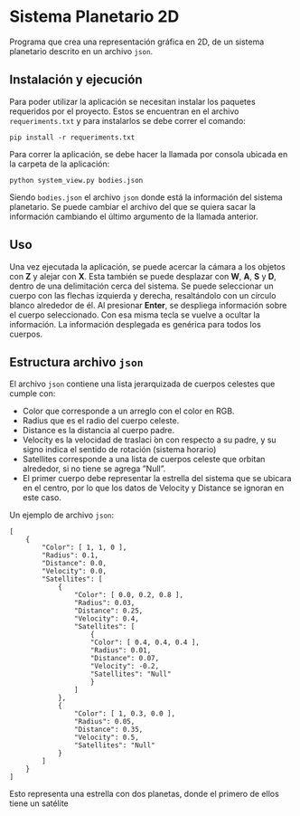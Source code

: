 # Sistema Planetario 2D
Programa que crea una representación gráfica en 2D, de un sistema planetario descrito
en un archivo `json`.

## Instalación y ejecución
Para poder utilizar la aplicación se necesitan instalar los paquetes requeridos por
el proyecto. Estos se encuentran en el archivo `requeriments.txt` y para instalarlos
se debe correr el comando:
```
pip install -r requeriments.txt
```

Para correr la aplicación, se debe hacer la llamada por consola ubicada en la carpeta de la aplicación:
```
python system_view.py bodies.json
```
Siendo `bodies.json` el archivo `json` donde está la información del sistema planetario. Se puede cambiar
el archivo del que se quiera sacar la información cambiando el último argumento de la llamada anterior.

## Uso
Una vez ejecutada la aplicación, se puede acercar la cámara a los objetos con **Z** y alejar con **X**.
Esta también se puede desplazar con **W**, **A**, **S** y **D**, dentro de una delimitación cerca del sistema.
Se puede seleccionar un cuerpo con las flechas izquierda y derecha, resaltándolo con un círculo blanco alrededor
de él. Al presionar **Enter**, se despliega información sobre el cuerpo seleccionado. Con esa misma tecla se
vuelve a ocultar la información. La información desplegada es genérica para todos los cuerpos.

## Estructura archivo `json`
El archivo `json` contiene una lista jerarquizada de cuerpos celestes que cumple con:
- Color que corresponde a un arreglo con el color en RGB.
- Radius que es el radio del cuerpo celeste.
- Distance es la distancia al cuerpo padre.
- Velocity es la velocidad de traslaci ́on con respecto a su padre, y su signo indica el sentido de rotación (sistema horario)
- Satellites corresponde a una lista de cuerpos celeste que orbitan alrededor, si no tiene se agrega ”Null”.
- El primer cuerpo debe representar la estrella del sistema que se ubicara en el centro, por lo que los datos de Velocity y Distance se ignoran en este caso.

Un ejemplo de archivo `json`:
```
[
    {
        "Color": [ 1, 1, 0 ],
        "Radius": 0.1,
        "Distance": 0.0,
        "Velocity": 0.0,
        "Satellites": [
            {
                "Color": [ 0.0, 0.2, 0.8 ],
                "Radius": 0.03,
                "Distance": 0.25,
                "Velocity": 0.4,
                "Satellites": [
                    {
                    "Color": [ 0.4, 0.4, 0.4 ],
                    "Radius": 0.01,
                    "Distance": 0.07,
                    "Velocity": -0.2,
                    "Satellites": "Null"
                    }
                ]
            },
            {
                "Color": [ 1, 0.3, 0.0 ],
                "Radius": 0.05,
                "Distance": 0.35,
                "Velocity": 0.5,
                "Satellites": "Null"
            }
        ]
    }
]
```
Esto representa una estrella con dos planetas, donde el primero de ellos tiene un satélite